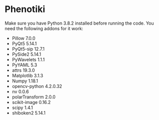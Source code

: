 # Phenotiki
Make sure you have Python 3.8.2 installed before running the code.
You need the following addons for it work:

- Pillow 7.0.0
- PyQt5 5.14.1
- PyQt5-sip 12.7.1
- PySide2 5.14.1
- PyWavelets 1.1.1
- PyYAML 5.3
- attrs 19.3.0
- Matplotlib 3.1.3
- Numpy 1.18.1
- opencv-python 4.2.0.32
- nv 0.0.6
- polarTransform 2.0.0
- scikit-image 0.16.2
- scipy 1.4.1
- shiboken2 5.14.1
